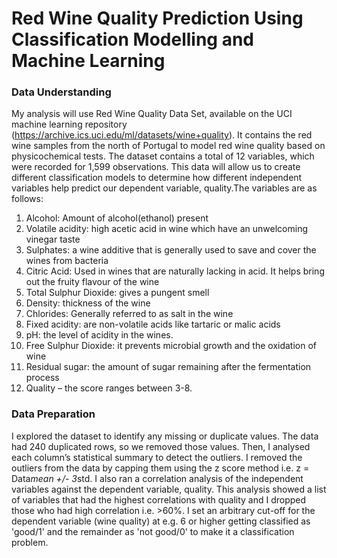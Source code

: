 # Red Wine Quality Prediction Using Classification Modelling and Machine Learning
### Data Understanding

My analysis will use Red Wine Quality Data Set, available on the UCI machine learning repository (https://archive.ics.uci.edu/ml/datasets/wine+quality). It contains the red wine samples from the north of Portugal to model red wine quality based on physicochemical tests. The dataset contains a total of 12 variables, which were recorded for 1,599 observations. This data will allow us to create different classification models to determine how different independent variables help predict our dependent variable, quality.The variables are as follows:
1. Alcohol: Amount of alcohol(ethanol) present
2. Volatile acidity: high acetic acid in wine which have an unwelcoming vinegar taste
3. Sulphates: a wine additive that is generally used to save and cover the wines from bacteria 
4. Citric Acid: Used in wines that are naturally lacking in acid. It helps bring out the fruity flavour of the wine
5. Total Sulphur Dioxide:  gives a pungent smell
6. Density: thickness of the wine
7. Chlorides: Generally referred to as salt in the wine
8. Fixed acidity: are non-volatile acids like tartaric or malic acids
9. pH: the level of acidity in the wines.
10. Free Sulphur Dioxide: it prevents microbial growth and the oxidation of wine
11. Residual sugar: the amount of sugar remaining after the fermentation process
12. Quality – the score ranges between 3-8.


### Data Preparation

I explored the dataset to identify any missing or duplicate values. The data had 240 duplicated rows, so we removed those values.  Then, I analysed each column’s statistical summary to detect the outliers. I removed the outliers from the data by capping them using the z score method i.e. z = Data*mean +/- 3*std. I also ran a correlation analysis of the independent variables against the dependent variable, quality. This analysis showed a list of variables that had the highest correlations with quality and I dropped those who had high correlation i.e. >60%. 
I set an arbitrary cut-off for the dependent variable (wine quality) at e.g. 6 or higher getting classified as 'good/1' and the remainder as 'not good/0' to make it a classification problem.
